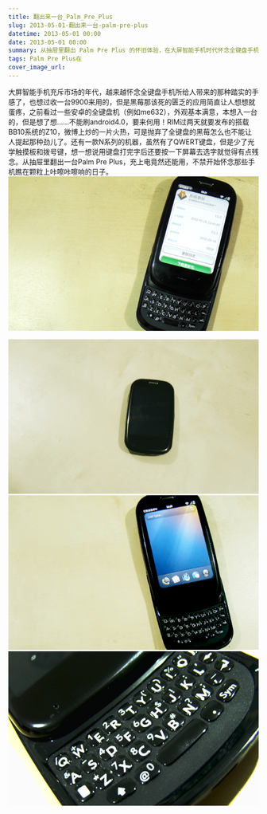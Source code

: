 ```yaml
---
title: 翻出来一台_Palm_Pre_Plus
slug: 2013-05-01-翻出来一台-palm-pre-plus
datetime: 2013-05-01 00:00
date: 2013-05-01 00:00
summary: 从抽屉里翻出 Palm Pre Plus 的怀旧体验，在大屏智能手机时代怀念全键盘手机带来的踏实手感。
tags: Palm Pre Plus在
cover_image_url: 
---
```

大屏智能手机充斥市场的年代，越来越怀念全键盘手机所给人带来的那种踏实的手感了，也想过收一台9900来用的，但是黑莓那该死的匮乏的应用简直让人想想就蛋疼，之前看过一些安卓的全键盘机（例如me632），外观基本满意，本想入一台的，但是想了想……不能刷android4.0，要来何用！RIM过两天就要发布的搭载BB10系统的Z10，微博上炒的一片火热，可是抛弃了全键盘的黑莓怎么也不能让人提起那种劲儿了。还有一款N系列的机器，虽然有了QWERT键盘，但是少了光学触摸板和拨号键，想一想说用键盘打完字后还要按一下屏幕去选字就觉得有点残念。从抽屉里翻出一台Palm Pre Plus，充上电竟然还能用，不禁开始怀念那些手机瞧在颗粒上咔嚓咔嚓响的日子。
![22263-4iw6kwexqcr.png](../assets/2019/09/2419015393.png)
<!--more-->
![97462-649tfmidoug.png](../assets/2019/09/3161633254.png)
![69105-0xoktfxau2s.png](../assets/2019/09/2792403874.png)
![02079-4xf34ky1dls.png](../assets/2019/09/454465304.png)